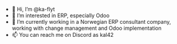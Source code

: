 - 👋 Hi, I’m @ka-flyt
- 👀 I’m interested in ERP, especially Odoo
- 🌱 I’m currently working in a Norwegian ERP consultant company, working with change management and Odoo implementation
- 📫 You can reach me on Discord as kal42

<!---
ka-flyt/ka-flyt is a ✨ special ✨ repository because its `README.md` (this file) appears on your GitHub profile.
You can click the Preview link to take a look at your changes.
--->
